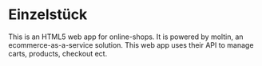 # Einzelstück

This is an HTML5 web app for online-shops. It is powered by moltin, an ecommerce-as-a-service solution. This web app uses their API to manage carts, products, checkout ect.